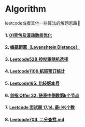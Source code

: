 # Algorithm
leetcode或者其他一些算法的解题思路🚀

#### 1. [01背包及滚动数组优化](https://github.com/cocoonbud/Algorithm/blob/master/01%E8%83%8C%E5%8C%85%E9%97%AE%E9%A2%98%E5%8F%8A%E6%BB%9A%E5%8A%A8%E6%95%B0%E7%BB%84%E4%BC%98%E5%8C%96%E7%A9%BA%E9%97%B4.md)
#### 2. [编辑距离（Levenshtein Distance）](https://github.com/cocoonbud/Algorithm/blob/master/%E7%BC%96%E8%BE%91%E8%B7%9D%E7%A6%BB%EF%BC%88Levenshtein%20Distance%EF%BC%89.md)
#### 3. [Leetcode528.按权重随机选择](https://github.com/cocoonbud/Algorithm/blob/master/Leetcode528%E6%8C%89%E6%9D%83%E9%87%8D%E9%9A%8F%E6%9C%BA%E9%80%89%E6%8B%A9%E8%A7%A3%E9%A2%98%E6%80%9D%E8%B7%AF.md)
#### 4. [Leetcode1109.航班预订统计](https://github.com/cocoonbud/Algorithm/blob/master/Leetcode528%E6%8C%89%E6%9D%83%E9%87%8D%E9%9A%8F%E6%9C%BA%E9%80%89%E6%8B%A9%E8%A7%A3%E9%A2%98%E6%80%9D%E8%B7%AF.md)
#### 5. [Leetcode165. 比较版本号](https://github.com/cocoonbud/Algorithm/blob/master/Leetcode165.%20%E6%AF%94%E8%BE%83%E7%89%88%E6%9C%AC%E5%8F%B7.md)
#### 6. [剑指 Offer 22. 链表中倒数第k个节点](https://github.com/cocoonbud/Algorithm/blob/master/%E5%89%91%E6%8C%87%20Offer%2022.%20%E9%93%BE%E8%A1%A8%E4%B8%AD%E5%80%92%E6%95%B0%E7%AC%ACk%E4%B8%AA%E8%8A%82%E7%82%B9.md)
#### 7. [Leetcode 面试题 17.14. 最小K个数](https://github.com/cocoonbud/Algorithm/blob/master/leetcode%20%E9%9D%A2%E8%AF%95%E9%A2%98%2017.14.%20%E6%9C%80%E5%B0%8FK%E4%B8%AA%E6%95%B0.md)
#### 8. [Leetcode704. 二分查找.md](https://github.com/cocoonbud/Algorithm/blob/master/Leetcode704.%20%E4%BA%8C%E5%88%86%E6%9F%A5%E6%89%BE.md)

